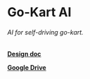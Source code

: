 # Go-Kart AI
###### AI for self-driving go-kart.

__[Design doc](https://docs.google.com/document/d/1E0Wp-5Nq-G63zqMJN1eicz02d2_IHPn2qQ_b_EkzGG0/edit?usp=sharing)__

__[Google Drive](https://drive.google.com/drive/folders/0BwUIR9vS7pvbc3RoNzNoRVItV1E?usp=sharing)__
